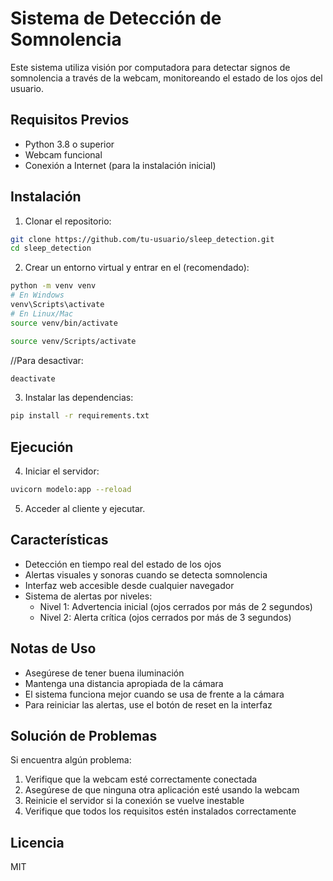 # Sistema de Detección de Somnolencia

Este sistema utiliza visión por computadora para detectar signos de somnolencia a través de la webcam, monitoreando el estado de los ojos del usuario.

## Requisitos Previos

- Python 3.8 o superior
- Webcam funcional
- Conexión a Internet (para la instalación inicial)

## Instalación

1. Clonar el repositorio:

```bash
git clone https://github.com/tu-usuario/sleep_detection.git
cd sleep_detection
```

2. Crear un entorno virtual y entrar en el  (recomendado):

```bash
python -m venv venv
# En Windows
venv\Scripts\activate
# En Linux/Mac
source venv/bin/activate
```

```bash
source venv/Scripts/activate
```

//Para desactivar:

```bash
deactivate
```

3. Instalar las dependencias:

```bash
pip install -r requirements.txt
```

## Ejecución

4. Iniciar el servidor:

```bash
uvicorn modelo:app --reload
```

5. Acceder al cliente y ejecutar.

## Características

- Detección en tiempo real del estado de los ojos
- Alertas visuales y sonoras cuando se detecta somnolencia
- Interfaz web accesible desde cualquier navegador
- Sistema de alertas por niveles:
  - Nivel 1: Advertencia inicial (ojos cerrados por más de 2 segundos)
  - Nivel 2: Alerta crítica (ojos cerrados por más de 3 segundos)

## Notas de Uso

- Asegúrese de tener buena iluminación
- Mantenga una distancia apropiada de la cámara
- El sistema funciona mejor cuando se usa de frente a la cámara
- Para reiniciar las alertas, use el botón de reset en la interfaz

## Solución de Problemas

Si encuentra algún problema:

1. Verifique que la webcam esté correctamente conectada
2. Asegúrese de que ninguna otra aplicación esté usando la webcam
3. Reinicie el servidor si la conexión se vuelve inestable
4. Verifique que todos los requisitos estén instalados correctamente

## Licencia

MIT
